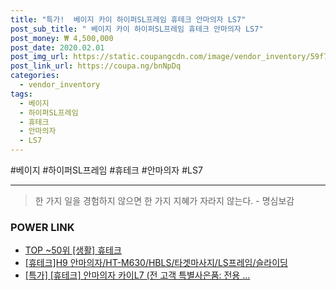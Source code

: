 ```yaml
--- 
title: "특가!  베이지 카이 하이퍼SL프레임 휴테크 안마의자 LS7" 
post_sub_title: " 베이지 카이 하이퍼SL프레임 휴테크 안마의자 LS7" 
post_money: ₩ 4,500,000 
post_date: 2020.02.01 
post_img_url: https://static.coupangcdn.com/image/vendor_inventory/59f7/966263b782beb16aaafe8c05375188a4c5978de5c2d7c3c419822f5c21c2.jpg 
post_link_url: https://coupa.ng/bnNpDq 
categories: 
  - vendor_inventory 
tags: 
  - 베이지 
  - 하이퍼SL프레임 
  - 휴테크 
  - 안마의자 
  - LS7 
--- 
```

  #베이지 #하이퍼SL프레임 #휴테크 #안마의자 #LS7 
<hr> 

> 한 가지 일을 경험하지 않으면 한 가지 지혜가 자라지 않는다. - 명심보감 


### POWER LINK

* <a href="https://blog.naver.com/fasyy4321/221783361461" target="_blank"> TOP ~50위 [생활] 휴테크</a>
* <a href="https://blog.naver.com/sakai111/221784076909" target="_blank">[휴테크]H9 안마의자/HT-M630/HBLS/타겟마사지/LS프레임/슬라이딩</a>
* <a href="https://blog.naver.com/sakai111/221792119417" target="_blank">[특가] [휴테크] 안마의자 카이L7 (전 고객 특별사은품: 전용 ...</a>
